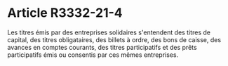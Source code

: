 # Article R3332-21-4

Les titres émis par des entreprises solidaires s'entendent des titres de capital, des titres obligataires, des billets à ordre, des bons de caisse, des avances en comptes courants, des titres participatifs et des prêts participatifs émis ou consentis par ces mêmes entreprises.
